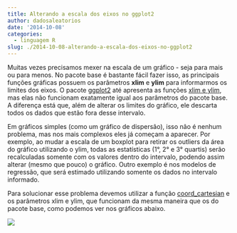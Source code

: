 ```yaml
---
title: Alterando a escala dos eixos no ggplot2
author: dadosaleatorios
date: '2014-10-08'
categories:
  - linguagem R
slug: ./2014-10-08-alterando-a-escala-dos-eixos-no-ggplot2
---
```


Muitas vezes precisamos mexer na escala de um gráfico - seja para mais ou para menos. No pacote base é bastante fácil fazer isso, as principais funções gráficas possuem os parâmetros **xlim** e **ylim** para informarmos os limites dos eixos. O pacote [ggplot2](http://ggplot2.org/) até apresenta as funções [xlim e ylim](http://docs.ggplot2.org/current/xylim.html), mas elas não funcionam exatamente igual aos parâmetros do pacote base. A diferença está que, além de alterar os limites do gráfico, ele descarta todos os dados que estão fora desse intervalo.

Em gráficos simples (como um gráfico de dispersão), isso não é nenhum problema, mas nos mais complexos eles já começam a aparecer. Por exemplo, ao mudar a escala de um boxplot para retirar os outliers da área do gráfico utilizando o ylim, todas as estatísticas (1°, 2° e 3° quartis) serão recalculadas somente com os valores dentro do intervalo, podendo assim alterar (mesmo que pouco) o gráfico. Outro exemplo é nos modelos de regressão, que será estimado utilizando somente os dados no intervalo informado.

Para solucionar esse problema devemos utilizar a função [coord_cartesian](http://docs.ggplot2.org/current/coord_cartesian.html) e os parâmetros xlim e ylim, que funcionam da mesma maneira que os do pacote base, como podemos ver nos gráficos abaixo.

![](https://dadosaleatorios.files.wordpress.com/2014/10/6ab4c-201410082b-2bgraficos.png)
